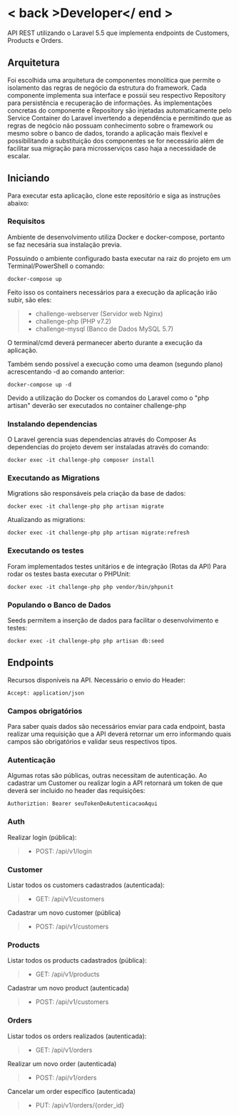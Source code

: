 # < back >Developer</ end >
API REST utilizando o Laravel 5.5 que implementa endpoints de Customers, Products e Orders.

## Arquitetura

Foi escolhida uma arquitetura de componentes monolítica que permite o isolamento das regras de negócio da estrutura do framework. 
Cada componente implementa sua interface e possúi seu respectivo Repository para persistência e recuperação de informações. Às implementações concretas do componente e Repository são injetadas automaticamente pelo Service Container do Laravel invertendo a dependência e permitindo que as regras de negócio não possuam conhecimento sobre o framework ou mesmo sobre o banco de dados, torando a aplicação mais flexível e possibilitando a substituição dos componentes se for necessário além de facilitar sua migração para microsserviços caso haja a necessidade de escalar.

## Iniciando

Para executar esta aplicação, clone este repositório e siga as instruções abaixo:

### Requisitos

Ambiente de desenvolvimento utiliza Docker e docker-compose, portanto se faz necesária sua instalação previa.

Possuindo o ambiente configurado basta executar na raiz do projeto em um Terminal/PowerShell o comando:

```
docker-compose up
```

Feito isso os containers necessários para a execução da aplicação irão subir, são eles:

> - challenge-webserver (Servidor web Nginx)
> - challenge-php (PHP v7.2)
> - challenge-mysql (Banco de Dados MySQL 5.7)

O terminal/cmd deverá permanecer aberto durante a execução da aplicação.

Também sendo possível a execução como uma deamon (segundo plano) acrescentando -d ao comando anterior: 

```
docker-compose up -d
```

Devido a utilização do Docker os comandos do Laravel como o "php artisan" deverão ser executados no container challenge-php

### Instalando dependencias

O Laravel gerencia suas dependencias através do Composer
As dependencias do projeto devem ser instaladas através do comando:

```
docker exec -it challenge-php composer install
```

### Executando as Migrations

Migrations são responsáveis pela criação da base de dados:

```
docker exec -it challenge-php php artisan migrate
```

Atualizando as migrations:

```
docker exec -it challenge-php php artisan migrate:refresh
```

### Executando os testes

Foram implementados testes unitários e de integração (Rotas da API)
Para rodar os testes basta executar o PHPUnit:

```
docker exec -it challenge-php php vendor/bin/phpunit
```

### Populando o Banco de Dados

Seeds permitem a inserção de dados para facilitar o desenvolvimento e testes:

```
docker exec -it challenge-php php artisan db:seed
```

## Endpoints
Recursos disponíveis na API. 
Necessário o envio do Header: 

```
Accept: application/json
```

### Campos obrigatórios
Para saber quais dados são necessários enviar para cada endpoint, basta realizar uma requisição que a API deverá retornar um erro informando quais campos são obrigatórios e validar seus respectivos tipos.

### Autenticação
Algumas rotas são públicas, outras necessitam de autenticação. Ao cadastrar um Customer ou realizar login a API retornará um token de que deverá ser incluido no header das requisições:

```
Authoriztion: Bearer seuTokenDeAutenticacaoAqui
```

### Auth

Realizar login (pública):
> - POST: /api/v1/login

### Customer

Listar todos os customers cadastrados (autenticada):
> - GET: /api/v1/customers

Cadastrar um novo customer (pública)
> - POST: /api/v1/customers

### Products

Listar todos os products cadastrados (pública):
> - GET: /api/v1/products

Cadastrar um novo product (autenticada)
> - POST: /api/v1/customers

### Orders

Listar todos os orders realizados (autenticada):
> - GET: /api/v1/orders

Realizar um novo order (autenticada)
> - POST: /api/v1/orders

Cancelar um order específico (autenticada)
> - PUT: /api/v1/orders/{order_id}


